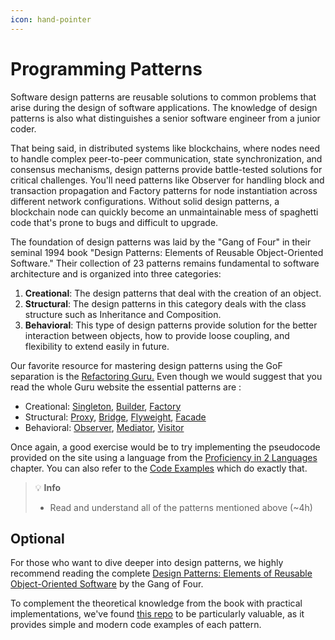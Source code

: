 ```yaml
---
icon: hand-pointer
---
```


# Programming Patterns

Software design patterns are reusable solutions to common problems that arise during the design of software applications. The knowledge of design patterns is also what distinguishes a senior software engineer from a junior coder.

That being said, in distributed systems like blockchains, where nodes need to handle complex peer-to-peer communication, state synchronization, and consensus mechanisms, design patterns provide battle-tested solutions for critical challenges. You'll need patterns like Observer for handling block and transaction propagation and Factory patterns for node instantiation across different network configurations. Without solid design patterns, a blockchain node can quickly become an unmaintainable mess of spaghetti code that's prone to bugs and difficult to upgrade.

The foundation of design patterns was laid by the "Gang of Four" in their seminal 1994 book "Design Patterns: Elements of Reusable Object-Oriented Software." Their collection of 23 patterns remains fundamental to software architecture and is organized into three categories:

1. **Creational**: The design patterns that deal with the creation of an object.
2. **Structural**: The design patterns in this category deals with the class structure such as Inheritance and Composition.
3. **Behavioral**: This type of design patterns provide solution for the better interaction between objects, how to provide loose coupling, and flexibility to extend easily in future.

Our favorite resource for mastering design patterns using the GoF separation is the [Refactoring Guru.](https://refactoring.guru/) Even though we would suggest that you read the whole Guru website the essential patterns are :

* Creational: [Singleton](https://refactoring.guru/design-patterns/singleton), [Builder](https://refactoring.guru/design-patterns/builder), [Factory](https://refactoring.guru/design-patterns/factory-method)
* Structural: [Proxy](https://refactoring.guru/design-patterns/proxy), [Bridge](https://refactoring.guru/design-patterns/bridge), [Flyweight](https://refactoring.guru/design-patterns/flyweight), [Facade](https://refactoring.guru/design-patterns/facade)
* Behavioral: [Observer](https://refactoring.guru/design-patterns/observer), [Mediator](https://refactoring.guru/design-patterns/mediator), [Visitor](https://refactoring.guru/design-patterns/visitor)

Once again, a good exercise would be to try implementing the pseudocode provided on the site using a language from the [Proficiency in 2 Languages](https://common-prefix.gitbook.io/art-of-blockchain-programming/prerequisites/markdown) chapter. You can also refer to the [Code Examples](https://refactoring.guru/design-patterns/examples) which do exactly that.

> 💡 **Info**
> * Read and understand all of the patterns mentioned above (\~4h)

## Optional

For those who want to dive deeper into design patterns, we highly recommend reading the complete [Design Patterns: Elements of Reusable Object-Oriented Software](https://github.com/GunterMueller/Books-3/blob/master/Design%20Patterns%20Elements%20of%20Reusable%20Object-Oriented%20Software.pdf) by the Gang of Four.

To complement the theoretical knowledge from the book with practical implementations, we've found [this repo](https://github.com/mutasim77/design-patterns) to be particularly valuable, as it provides simple and modern code examples of each pattern.
